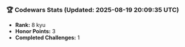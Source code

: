 ### 🏆 Codewars Stats (Updated: 2025-08-19 20:09:35 UTC)

- **Rank:** 8 kyu
- **Honor Points:** 3
- **Completed Challenges:** 1
